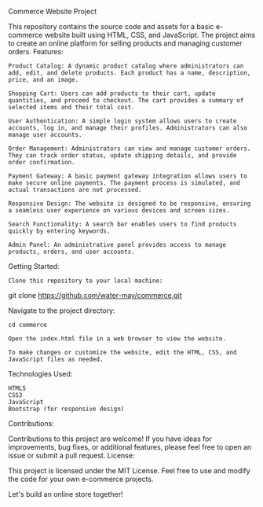 Commerce Website Project

This repository contains the source code and assets for a basic e-commerce website built using HTML, CSS, and JavaScript. The project aims to create an online platform for selling products and managing customer orders.
Features:

    Product Catalog: A dynamic product catalog where administrators can add, edit, and delete products. Each product has a name, description, price, and an image.

    Shopping Cart: Users can add products to their cart, update quantities, and proceed to checkout. The cart provides a summary of selected items and their total cost.

    User Authentication: A simple login system allows users to create accounts, log in, and manage their profiles. Administrators can also manage user accounts.

    Order Management: Administrators can view and manage customer orders. They can track order status, update shipping details, and provide order confirmation.

    Payment Gateway: A basic payment gateway integration allows users to make secure online payments. The payment process is simulated, and actual transactions are not processed.

    Responsive Design: The website is designed to be responsive, ensuring a seamless user experience on various devices and screen sizes.

    Search Functionality: A search bar enables users to find products quickly by entering keywords.

    Admin Panel: An administrative panel provides access to manage products, orders, and user accounts.

Getting Started:

    Clone this repository to your local machine:

git clone https://github.com/water-may/commerce.git

Navigate to the project directory:

    cd commerce

    Open the index.html file in a web browser to view the website.

    To make changes or customize the website, edit the HTML, CSS, and JavaScript files as needed.

Technologies Used:

    HTML5
    CSS3
    JavaScript
    Bootstrap (for responsive design)

Contributions:

Contributions to this project are welcome! If you have ideas for improvements, bug fixes, or additional features, please feel free to open an issue or submit a pull request.
License:

This project is licensed under the MIT License. Feel free to use and modify the code for your own e-commerce projects.

Let's build an online store together!
